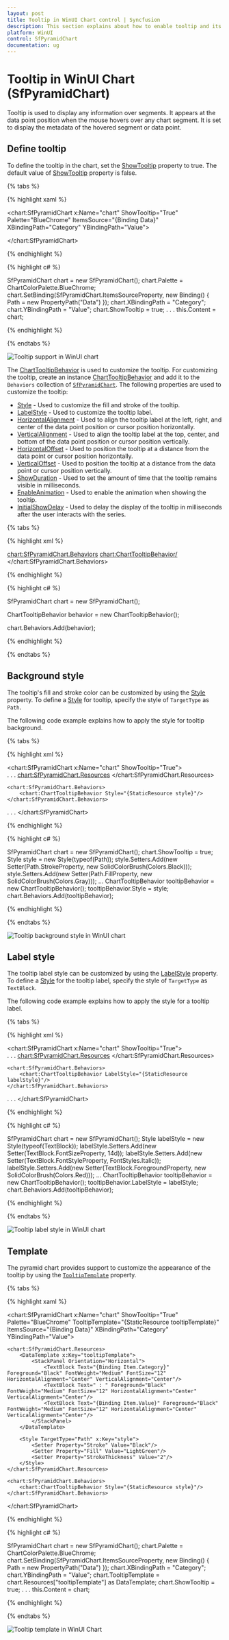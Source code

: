 ```yaml
---
layout: post
title: Tooltip in WinUI Chart control | Syncfusion
description: This section explains about how to enable tooltip and its customization in Syncfusion WinUI Chart (SfPyramidChart) control.
platform: WinUI
control: SfPyramidChart
documentation: ug
---
```


# Tooltip in WinUI Chart (SfPyramidChart)

Tooltip is used to display any information over segments. It appears at the data point position when the mouse hovers over any chart segment. It is set to display the metadata of the hovered segment or data point.

## Define tooltip

To define the tooltip in the chart, set the [ShowTooltip]() property to true. The default value of [ShowTooltip]() property is false.

{% tabs %}

{% highlight xaml %}

<chart:SfPyramidChart x:Name="chart" 
                ShowTooltip="True"
                Palette="BlueChrome"
                ItemsSource="{Binding Data}" 
                XBindingPath="Category"
                YBindingPath="Value">          

</chart:SfPyramidChart>

{% endhighlight %}

{% highlight c# %}

SfPyramidChart chart = new SfPyramidChart();
chart.Palette = ChartColorPalette.BlueChrome;
chart.SetBinding(SfPyramidChart.ItemsSourceProperty, new Binding() { Path = new PropertyPath("Data") });
chart.XBindingPath = "Category";
chart.YBindingPath = "Value";
chart.ShowTooltip = true;
. . . 
this.Content = chart;

{% endhighlight %}

{% endtabs %}

![Tooltip support in WinUI chart](Tooltip_images/WinUI_chart_tooltip.png)

The [ChartTooltipBehavior]() is used to customize the tooltip. For customizing the tooltip, create an instance [ChartTooltipBehavior]() and add it to the `Behaviors` collection of [`SfPyramidChart`](). The following properties are used to customize the tooltip:

* [Style]() - Used to customize the fill and stroke of the tooltip.
* [LabelStyle]() - Used to customize the tooltip label.
* [HorizontalAlignment]() - Used to align the tooltip label at the left, right, and center of the data point position or cursor position horizontally.
* [VerticalAlignment]() - Used to align the tooltip label at the top, center, and bottom of the data point position or cursor position vertically.
* [HorizontalOffset]() - Used to position the tooltip at a distance from the data point or cursor position horizontally.
* [VerticalOffset]() - Used to position the tooltip at a distance from the data point or cursor position vertically.
* [ShowDuration]() - Used to set the amount of time that the tooltip remains visible in milliseconds.
* [EnableAnimation]() - Used to enable the animation when showing the tooltip.
* [InitialShowDelay]() - Used to delay the display of the tooltip in milliseconds after the user interacts with the series.

{% tabs %}

{% highlight xml %}

<chart:SfPyramidChart.Behaviors>
    <chart:ChartTooltipBehavior/>
</chart:SfPyramidChart.Behaviors>

{% endhighlight %}

{% highlight c# %}

SfPyramidChart chart = new SfPyramidChart();

ChartTooltipBehavior behavior = new ChartTooltipBehavior();

chart.Behaviors.Add(behavior);

{% endhighlight %}

{% endtabs %}

## Background style

The tooltip's fill and stroke color can be customized by using the [Style]() property. To define a [Style]() for tooltip, specify the style of `TargetType` as `Path`.

The following code example explains how to apply the style for tooltip background.

{% tabs %}

{% highlight xml %}

<chart:SfPyramidChart x:Name="chart" 
                ShowTooltip="True">          
. . . 
    <chart:SfPyramidChart.Resources>
        <Style TargetType="Path" x:Key="style">
            <Setter Property="Stroke" Value="Black"/>
            <Setter Property="Fill" Value="Gray"/>
        </Style>
    </chart:SfPyramidChart.Resources>

    <chart:SfPyramidChart.Behaviors>
        <chart:ChartTooltipBehavior Style="{StaticResource style}"/>
    </chart:SfPyramidChart.Behaviors>
. . . 
</chart:SfPyramidChart>

{% endhighlight %}

{% highlight c# %}

SfPyramidChart chart = new SfPyramidChart();
chart.ShowTooltip = true;
Style style = new Style(typeof(Path));
style.Setters.Add(new Setter(Path.StrokeProperty, new SolidColorBrush(Colors.Black)));
style.Setters.Add(new Setter(Path.FillProperty, new SolidColorBrush(Colors.Gray)));
...
ChartTooltipBehavior tooltipBehavior = new ChartTooltipBehavior();
tooltipBehavior.Style = style;
chart.Behaviors.Add(tooltipBehavior);

{% endhighlight %}

{% endtabs %}

![Tooltip background style in WinUI chart](Tooltip_images/WinUI_chart_tooltip_background_style.png)

## Label style

The tooltip label style can be customized by using the [LabelStyle]() property. To define a [Style]() for the tooltip label, specify the style of `TargetType` as `TextBlock`.

The following code example explains how to apply the style for a tooltip label.

{% tabs %}

{% highlight xml %}

<chart:SfPyramidChart x:Name="chart" ShowTooltip="True">          
. . . 
    <chart:SfPyramidChart.Resources>
        <Style TargetType="TextBlock" x:Key="labelStyle">
            <Setter Property="FontSize" Value="14"/>
            <Setter Property="Foreground" Value="Red"/>
            <Setter Property="FontStyle" Value="Italic"/>
        </Style>
    </chart:SfPyramidChart.Resources>

    <chart:SfPyramidChart.Behaviors>
        <chart:ChartTooltipBehavior LabelStyle="{StaticResource labelStyle}"/>
    </chart:SfPyramidChart.Behaviors>
. . . 
</chart:SfPyramidChart>

{% endhighlight %}

{% highlight c# %}

SfPyramidChart chart = new SfPyramidChart();
Style labelStyle = new Style(typeof(TextBlock));
labelStyle.Setters.Add(new Setter(TextBlock.FontSizeProperty, 14d));
labelStyle.Setters.Add(new Setter(TextBlock.FontStyleProperty, FontStyles.Italic));
labelStyle.Setters.Add(new Setter(TextBlock.ForegroundProperty, new SolidColorBrush(Colors.Red)));
...
ChartTooltipBehavior tooltipBehavior = new ChartTooltipBehavior();
tooltipBehavior.LabelStyle = labelStyle;
chart.Behaviors.Add(tooltipBehavior);

{% endhighlight %}

{% endtabs %}

![Tooltip label style in WinUI chart](Tooltip_images/WinUI_chart_tooltip_label_style.png)

## Template

The pyramid chart provides support to customize the appearance of the tooltip by using the [`TooltipTemplate`]() property. 

{% tabs %}

{% highlight xaml %}

<chart:SfPyramidChart x:Name="chart" 
                ShowTooltip="True" 
                Palette="BlueChrome" TooltipTemplate="{StaticResource tooltipTemplate}"
                ItemsSource="{Binding Data}" 
                XBindingPath="Category"
                YBindingPath="Value">

    <chart:SfPyramidChart.Resources>
        <DataTemplate x:Key="tooltipTemplate">
            <StackPanel Orientation="Horizontal">
                <TextBlock Text="{Binding Item.Category}" Foreground="Black" FontWeight="Medium" FontSize="12" HorizontalAlignment="Center" VerticalAlignment="Center"/>
                <TextBlock Text=" : " Foreground="Black" FontWeight="Medium" FontSize="12" HorizontalAlignment="Center" VerticalAlignment="Center"/>
                <TextBlock Text="{Binding Item.Value}" Foreground="Black" FontWeight="Medium" FontSize="12" HorizontalAlignment="Center" VerticalAlignment="Center"/>
            </StackPanel>
        </DataTemplate>

        <Style TargetType="Path" x:Key="style">
            <Setter Property="Stroke" Value="Black"/>
            <Setter Property="Fill" Value="LightGreen"/>
            <Setter Property="StrokeThickness" Value="2"/>
        </Style>
    </chart:SfPyramidChart.Resources>

    <chart:SfPyramidChart.Behaviors>
        <chart:ChartTooltipBehavior Style="{StaticResource style}"/>
    </chart:SfPyramidChart.Behaviors>

</chart:SfPyramidChart>

{% endhighlight %}

{% highlight c# %}

SfPyramidChart chart = new SfPyramidChart();
chart.Palette = ChartColorPalette.BlueChrome;
chart.SetBinding(SfPyramidChart.ItemsSourceProperty, new Binding() { Path = new PropertyPath("Data") });
chart.XBindingPath = "Category";
chart.YBindingPath = "Value";
chart.TooltipTemplate = chart.Resources["tooltipTemplate"] as DataTemplate;
chart.ShowTooltip = true;
. . .
this.Content = chart;
        
{% endhighlight %}

{% endtabs %}

![Tooltip template in WinUI Chart](Tooltip_images/WinUI_chart_tooltip_template.png)

